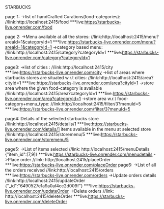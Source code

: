 STARBUCKS

page 1:
->list of handCrafted Curations(food-categories):
//link:http://localhost:2415/food
***live:https://starbucks-live.onrender.com/food

page 2:
->Menu available at all the stores:
//link:http://localhost:2415/menu?areaId=1&categoryId=1
***live:https://starbucks-live.onrender.com/menu?areaId=1&categoryId=1
->category based menu:
//link:http://localhost:2415/category?categoryId=1
***live:https://starbucks-live.onrender.com/category?categoryId=1


page3:
->list of cities :
//link:http://localhost:2415/city
***live:https://starbucks-live.onrender.com/city
->list of areas where starbucks stores are situated w.r.t cities:
//link:http://localhost:2415/area?cityId=1
***live:https://starbucks-live.onrender.com/area?cityId=1
->store area where the given food-category is available
//link:http://localhost:2415/area?categoryId=1
***live:https://starbucks-live.onrender.com/area?categoryId=1
->store area w.r.t food-category+menu_type:
//link:http://localhost:2415/filter/3?menuId=5
***live:https://starbucks-live.onrender.com/filter/3?menuId=5
 
page4:
Details of the selected starbucks store
//link:http://localhost:2415/details/1
***live:https://starbucks-live.onrender.com/details/1
items available in the menu at selected store
//link:http://localhost:2415/storemenu/5
***live:https://starbucks-live.onrender.com/storemenu/5

page5:
->List of items selected
//link: http://localhost:2415/menuDetails
{"item_id":[7,9]}
***live:https://starbucks-live.onrender.com/menudetails
->Place order
//link: http://localhost:2415/placeOrder
***live:https://starbucks-live.onrender.com/placeOrder
page6:
->List of all the orders received
//link:http://localhost:2415/orders
***live:https://starbucks-live.onrender.com/orders
->Update orders details
//link:http://localhost:2415/updateOrder
{"_id":"6490527e1a9a0af4cc2d009f"}
***live:https://starbucks-live.onrender.com/updateOrder
->Delete orders
//link: http://localhost:2415/deleteOrder
***live:https://starbucks-live.onrender.com/deleteOrder

